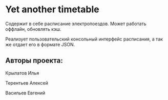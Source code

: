 # Yet another timetable
Содержит в себе расписание электропоездов.
Может работать оффлайн, обновлять кэш.

Реализует пользовательский консольный интерфейс расписания, а так же отдает его в формате JSON.

## Авторы проекта:

Крылатов Илья

Терентьев Алексей

Васильев Евгений


